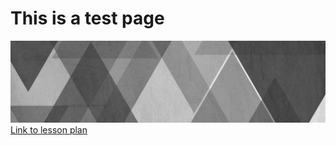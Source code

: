 # This is a test page
![Triangle Image](img/triangle.jpg)
[Link to lesson plan](https://cyberpatriot.stacyclements.com/lesson.html)
